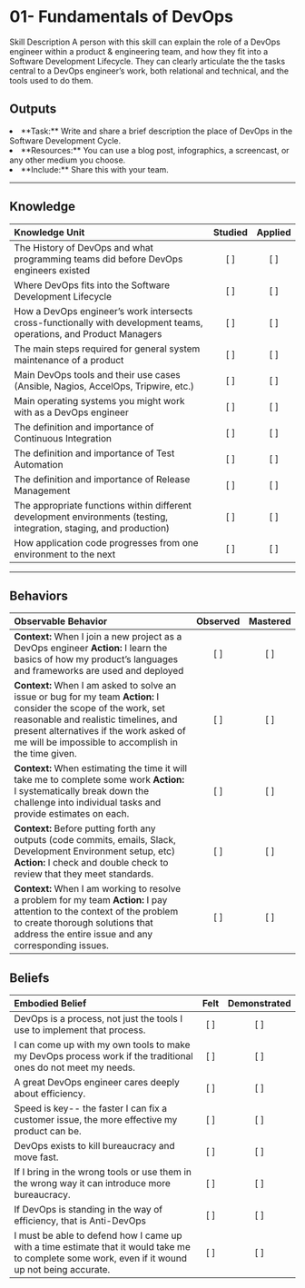 # 01-  Fundamentals of DevOps

Skill Description
A person with this skill can explain the role of a DevOps engineer within a product & engineering team, and how they fit into a Software Development Lifecycle. They can clearly articulate the the tasks central to a DevOps engineer’s work, both relational and technical, and the tools used to do them.



Outputs
----------
<li/> **Task:** Write and share a brief description the place of DevOps in the Software Development Cycle. 
<li/> **Resources:** You can use a blog post, infographics, a screencast, or any other medium you choose. 
<li/> **Include:** Share this with your team.

----------
## **Knowledge**


| Knowledge Unit   |      Studied      | Applied |
|:-------------|:------------------:|:--------:|
| The History of DevOps and what programming teams did before DevOps engineers existed | [ ] | [ ]  |
| Where DevOps fits into the Software Development Lifecycle | [ ] | [ ]  |
| How a DevOps engineer’s work intersects cross-functionally with development teams, operations, and Product Managers  | [ ] | [ ]  |
| The main steps required for general system maintenance of a product  | [ ] | [ ]  |
| Main DevOps tools and their use cases (Ansible, Nagios, AccelOps, Tripwire, etc.) | [ ] | [ ]  |
| Main operating systems you might work with as a DevOps engineer | [ ] | [ ]  |
| The definition and importance of Continuous Integration  | [ ] | [ ]  |
| The definition and importance of Test Automation  | [ ] | [ ]  |
| The definition and importance of Release Management  | [ ] | [ ]  |
| The appropriate functions within different development environments (testing, integration, staging, and production) | [ ] | [ ]  |
| How application code progresses from one environment to the next | [ ] | [ ]  |



----------


## **Behaviors**

| Observable Behavior   |      Observed      | Mastered |
|:-------------|:------------------:|:--------:|
| **Context:** When I join a new project as a DevOps engineer **Action:** I learn the basics of how my product’s languages and frameworks are used and deployed | [ ] | [ ]  |
| **Context:** When I am asked to solve an issue or bug for my team **Action:** I consider the scope of the work, set reasonable and realistic timelines, and present alternatives if the work asked of me will be impossible to accomplish in the time given. | [ ] | [ ]  |
| **Context:** When estimating the time it will take me to complete some work **Action:** I systematically break down the challenge into individual tasks and provide estimates on each. | [ ] | [ ]  
| **Context:** Before putting forth any outputs (code commits, emails, Slack, Development Environment setup, etc) **Action:** I check and double check to review that they meet standards. | [ ] | [ ]  |
| **Context:** When I am working to resolve a problem for my team **Action:** I pay attention to the context of the problem to create thorough solutions that address the entire issue and any corresponding issues. | [ ] | [ ]  |




## **Beliefs**


| Embodied Belief   |      Felt      | Demonstrated |
|:-------------|:------------------:|:--------:|
| DevOps is a process, not just the tools I use to implement that process. | [ ] | [ ]  |
| I can come up with my own tools to make my DevOps process work if the traditional ones do not meet my needs. | [ ] | [ ]  |
| A great DevOps engineer cares deeply about efficiency. | [ ] | [ ]  |
| Speed is key-- the faster I can fix a customer issue, the more effective my product can be. | [ ] | [ ]  |
| DevOps exists to kill bureaucracy and move fast. | [ ] | [ ]  |
| If I bring in the wrong tools or use them in the wrong way it can introduce more bureaucracy. | [ ] | [ ]  |
| If DevOps is standing in the way of efficiency, that is Anti-DevOps | [ ] | [ ]  |
| I must be able to defend how I came up with a time estimate that it would take me to complete some work, even if it wound up not being accurate.  | [ ] | [ ]  |


